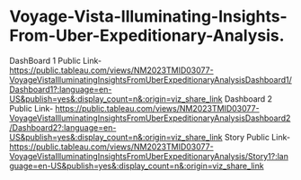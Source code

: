 # Voyage-Vista-Illuminating-Insights-From-Uber-Expeditionary-Analysis.


DashBoard 1 Public Link-
https://public.tableau.com/views/NM2023TMID03077-VoyageVistaIlluminatingInsightsFromUberExpeditionaryAnalysisDashboard1/Dashboard1?:language=en-US&publish=yes&:display_count=n&:origin=viz_share_link
Dashboard 2 Public Link-
https://public.tableau.com/views/NM2023TMID03077-VoyageVistaIlluminatingInsightsFromUberExpeditionaryAnalysisDashboard2/Dashboard2?:language=en-US&publish=yes&:display_count=n&:origin=viz_share_link
Story Public Link-
https://public.tableau.com/views/NM2023TMID03077-VoyageVistaIlluminatingInsightsFromUberExpeditionaryAnalysis/Story1?:language=en-US&publish=yes&:display_count=n&:origin=viz_share_link
